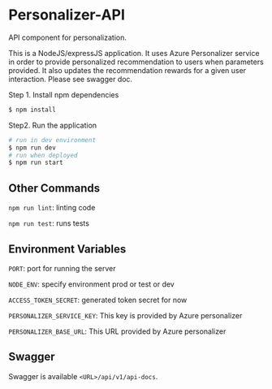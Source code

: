 # Personalizer-API
API component for personalization.

This is a NodeJS/expressJS application. It uses Azure Personalizer service in order to provide personalized recommendation to users when parameters provided. It also updates the recommendation rewards for a given user interaction. Please see swagger doc.

Step 1. Install npm dependencies
```bash 
$ npm install
```  

Step2. Run the application 
```bash
# run in dev environment
$ npm run dev
# run when deployed  
$ npm run start
```


## Other Commands

`npm run lint`: linting code 

`npm run test`: runs tests

## Environment Variables 
```PORT```:  port for running the server

```NODE_ENV```:  specify environment prod or test or dev

```ACCESS_TOKEN_SECRET```:  generated token secret for now

```PERSONALIZER_SERVICE_KEY```:  This key is provided by Azure personalizer

```PERSONALIZER_BASE_URL```:  This URL provided by Azure personalizer

 
## Swagger 
Swagger is available `<URL>/api/v1/api-docs`. 

